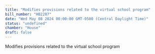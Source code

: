 ```yaml
---
title: "Modifies provisions related to the virtual school program"
bill_number: "HB2287"
date: "Wed May 08 2024 00:00:00 GMT-0500 (Central Daylight Time)"
status: "undefined"
chamber: "House"
draft: false
---
```

Modifies provisions related to the virtual school program
